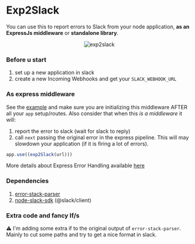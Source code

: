 Exp2Slack
=========

You can use this to report errors to Slack from your node application, **as an ExpressJs middleware** or **standalone library**.

<p align="center">
    <img src="https://user-images.githubusercontent.com/11739105/41510978-ac3989c4-7233-11e8-976b-2e3abe0199cb.png" alt="exp2slack" style="max-width:100%;">
</p>

### Before u start

1. set up a new application in slack
2. create a new Incoming Webhooks and get your `SLACK_WEBHOOK_URL`

### As express middleware

See the [example](https://github.com/kedoska/exp2slack/blob/master/examples/express-middleware.js) and make sure you are initializing this middleware AFTER all your `app` setup/routes. Also consider that when this *is a middleware* it will:

1. report the error to slack (wait for slack to reply)
2. call `next` passing the original error in the express pipeline. This will may slowdown your application (if it is firing a lot of errors).

```javascript
app.use((exp2Slack(url)))
```

More details about Express Error Handling available [here](https://expressjs.com/en/guide/error-handling.html)


### Dependencies

1. [error-stack-parser](https://github.com/stacktracejs/error-stack-parser)
2. [node-slack-sdk](https://github.com/slackapi/node-slack-sdk) (@slack/client)

### Extra code and fancy If/s

:warning: I'm adding some extra if to the original output of `error-stack-parser`. Mainly to cut some paths and try to get a nice format in slack.
